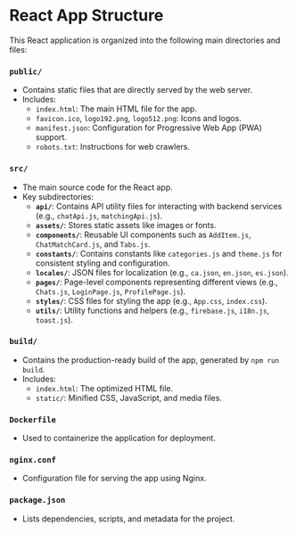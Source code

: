 # React App Structure

This React application is organized into the following main directories and files:

### **`public/`**
- Contains static files that are directly served by the web server.
- Includes:
  - `index.html`: The main HTML file for the app.
  - `favicon.ico`, `logo192.png`, `logo512.png`: Icons and logos.
  - `manifest.json`: Configuration for Progressive Web App (PWA) support.
  - `robots.txt`: Instructions for web crawlers.

### **`src/`**
- The main source code for the React app.
- Key subdirectories:
  - **`api/`**: Contains API utility files for interacting with backend services (e.g., `chatApi.js`, `matchingApi.js`).
  - **`assets/`**: Stores static assets like images or fonts.
  - **`components/`**: Reusable UI components such as `AddItem.js`, `ChatMatchCard.js`, and `Tabs.js`.
  - **`constants/`**: Contains constants like `categories.js` and `theme.js` for consistent styling and configuration.
  - **`locales/`**: JSON files for localization (e.g., `ca.json`, `en.json`, `es.json`).
  - **`pages/`**: Page-level components representing different views (e.g., `Chats.js`, `LoginPage.js`, `ProfilePage.js`).
  - **`styles/`**: CSS files for styling the app (e.g., `App.css`, `index.css`).
  - **`utils/`**: Utility functions and helpers (e.g., `firebase.js`, `i18n.js`, `toast.js`).

### **`build/`**
- Contains the production-ready build of the app, generated by `npm run build`.
- Includes:
  - `index.html`: The optimized HTML file.
  - `static/`: Minified CSS, JavaScript, and media files.

### **`Dockerfile`**
- Used to containerize the application for deployment.

### **`nginx.conf`**
- Configuration file for serving the app using Nginx.

### **`package.json`**
- Lists dependencies, scripts, and metadata for the project.

